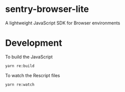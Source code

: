 # sentry-browser-lite
A lightweight JavaScript SDK for Browser environments

# Development

To build the JavaScript

```bash
yarn re:build
```

To watch the Rescript files

```bash
yarn re:watch
```
